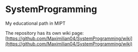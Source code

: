 # SystemProgramming
My educational path in MIPT

The repository has its own wiki page: [https://github.com/Maximilian04/SystemProgramming/wiki](https://github.com/Maximilian04/SystemProgramming/wiki)
